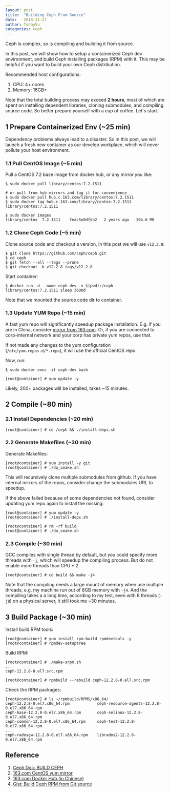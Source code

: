 ```yaml
---
layout: post
title:  "Building Ceph From Source"
date:   2018-11-27
author: TodaySu
categories: ceph
---
```


Ceph is complex, so is compiling and building it from source.

In this post, we will show how to setup a containerized Ceph dev environment,
and build Ceph installing packages (RPM) with it.
This may be helpful if you want to build your own Ceph distribution.

Recommended host configurations:

1. CPU: 4+ cores
1. Memory: 16GB+

Note that the total building process may exceed **2 hours**, most of which are
spent on installing dependent libraries, cloning submodules, and compiling
source code. So better prepare yourself with a cup of coffee. Let's start.

## 1 Prepare Containerized Env (~25 min)

Dependency problems always lead to a disaster.
So in this post, we will launch a fresh new container as our develop workplace,
which will never pollute your host environment.

### 1.1 Pull CentOS Image (~5 min)

Pull a CentOS 7.2 base image from docker hub, or any mirror you like:

```shell
$ sudo docker pull library/centos:7.2.1511

# or pull from hub mirrors and tag it for convenience
$ sudo docker pull hub.c.163.com/library/centos:7.2.1511
$ sudo docker tag hub.c.163.com/library/centos:7.2.1511 library/centos:7.2.1511

$ sudo docker images
library/centos  7.2.1511    feac5e0dfdb2   2 years ago   194.6 MB
```

### 1.2 Clone Ceph Code (~5 min)

Clone source code and checkout a version, in this post we will use `v12.2.8`:

```shell
$ git clone https://github.com/ceph/ceph.git
$ cd ceph
$ git fetch --all --tags --prune
$ git checkout -b v12.2.8 tags/v12.2.8
```

Start container:

```shell
$ docker run -d --name ceph-dev -v $(pwd):/ceph library/centos:7.2.1511 sleep 3600d
```

Note that we mounted the source code dir to container.

### 1.3 Update YUM Repo (~15 min)

A fast yum repo will significantly speedup package installation. E.g. if you
are in China, consider [mirror from 163.com](http://mirrors.163.com/.help/centos.html).
Or, if you are connected to corp-internal network and your corp has private yum repos, use that.

If not made any changes to the yum configuration (`/etc/yum.repos.d/*.repo`), it
will use the official CentOS repo.

Now, run:

```shell
$ sudo docker exec -it ceph-dev bash

[root@container] # yum update -y
```

Likely, 200+ packages will be installed, takes ~15 minutes.

## 2 Compile (~80 min)

### 2.1 Install Dependencies (~20 min)

```shell
[root@container] # cd /ceph && ./install-deps.sh
```

### 2.2 Generate Makefiles (~30 min)

Generate Makefiles:

```shell
[root@container] # yum install -y git
[root@container] # ./do_cmake.sh
```

This will recursively clone multiple submodules from github. If
you have internal mirrors of the repos, consider change the submodules URL to
speedup.

If the above failed because of some dependencies not found, consider updating
yum repo again to install the missing:

```shell
[root@container] # yum update -y
[root@container] # ./install-deps.sh

[root@container] # rm -rf build
[root@container] # ./do_cmake.sh
```

### 2.3 Compile (~30 min)

GCC compiles with single thread by default, but you could specify more threads
with `-j`, which will speedup the compiling process. But do not enable
more threads than CPU * 2.

```shell
[root@container] # cd build && make -j4
```

Note that the compiling needs a large mount of memory when use multiple threads,
e.g. my machine run out of 8GB memory with `-j4`. And the compiling takes a
a long time, according to my test, even with 8 threads (`-j8`) on a physical server,
it still took me ~30 minutes.

## 3 Build Package (~30 min)

Install build RPM tools:

```shell
[root@container] # yum install rpm-build rpmdevtools -y
[root@container] # rpmdev-setuptree
```

Build RPM:

```shell
[root@container] # ./make-srpm.sh
...
ceph-12.2.8-0.el7.src.rpm

[root@container] # rpmbuild --rebuild ceph-12.2.8-0.el7.src.rpm
```

Check the RPM packages:

```shell
[root@container] # ls ~/rpmbuild/RPMS/x86_64/
ceph-12.2.8-0.el7.x86_64.rpm            ceph-resource-agents-12.2.8-0.el7.x86_64.rpm
ceph-base-12.2.8-0.el7.x86_64.rpm       ceph-selinux-12.2.8-0.el7.x86_64.rpm
ceph-common-12.2.8-0.el7.x86_64.rpm     ceph-test-12.2.8-0.el7.x86_64.rpm
...
ceph-radosgw-12.2.8-0.el7.x86_64.rpm    librados2-12.2.8-0.el7.x86_64.rpm
```

## Reference

1. [Ceph Doc: BUILD CEPH](http://docs.ceph.com/docs/mimic/install/build-ceph/)
2. [163.com CentOS yum mirror](http://mirrors.163.com/.help/centos.html)
3. [163.com Docker Hub (in Chinese)](https://c.163.com/hub#/m/home/)
4. [Gist: Build Ceph RPM from Git source](https://gist.github.com/wido/0f812dd1dc345cfbd5c38afb0b0dbb4b)
